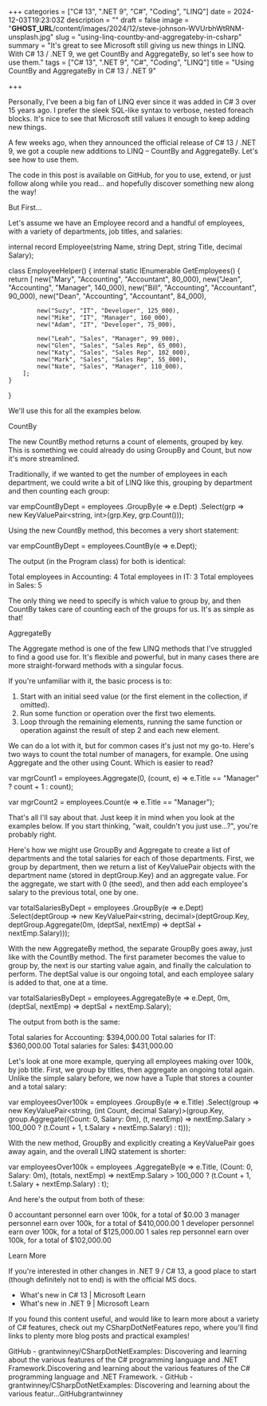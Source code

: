 +++
categories = ["C# 13", ".NET 9", "C#", "Coding", "LINQ"]
date = 2024-12-03T19:23:03Z
description = ""
draft = false
image = "__GHOST_URL__/content/images/2024/12/steve-johnson-WVUrbhWtRNM-unsplash.jpg"
slug = "using-linq-countby-and-aggregateby-in-csharp"
summary = "It's great to see Microsoft still giving us new things in LINQ. With C# 13 / .NET 9, we get CountBy and AggregateBy, so let's see how to use them."
tags = ["C# 13", ".NET 9", "C#", "Coding", "LINQ"]
title = "Using CountBy and AggregateBy in C# 13 / .NET 9"

+++


Personally, I've been a big fan of LINQ ever since it was added in C# 3 over 15 years ago. I prefer the sleek SQL-like syntax to verbose, nested foreach blocks. It's nice to see that Microsoft still values it enough to keep adding new things.

A few weeks ago, when they announced the official release of C# 13 / .NET 9, we got a couple new additions to LINQ – CountBy and AggregateBy. Let's see how to use them.



The code in this post is available on GitHub, for you to use, extend, or just follow along while you read... and hopefully discover something new along the way!




But First...

Let's assume we have an Employee record and a handful of employees, with a variety of departments, job titles, and salaries:

internal record Employee(string Name, string Dept, string Title, decimal Salary);

class EmployeeHelper()
{
    internal static IEnumerable<Employee> GetEmployees()
    {
        return
        [
            new("Mary", "Accounting", "Accountant", 80_000),
            new("Jean", "Accounting", "Manager", 140_000),
            new("Bill", "Accounting", "Accountant", 90_000),
            new("Dean", "Accounting", "Accountant", 84_000),
            
            new("Suzy", "IT", "Developer", 125_000),
            new("Mike", "IT", "Manager", 160_000),
            new("Adam", "IT", "Developer", 75_000),
            
            new("Leah", "Sales", "Manager", 99_000),
            new("Glen", "Sales", "Sales Rep", 65_000),
            new("Katy", "Sales", "Sales Rep", 102_000),
            new("Mark", "Sales", "Sales Rep", 55_000),
            new("Nate", "Sales", "Manager", 110_000),
        ];
    }
}

We'll use this for all the examples below.


CountBy

The new CountBy method returns a count of elements, grouped by key. This is something we could already do using GroupBy and Count, but now it's more streamlined.

Traditionally, if we wanted to get the number of employees in each department, we could write a bit of LINQ like this, grouping by department and then counting each group:

var empCountByDept = employees
    .GroupBy(e => e.Dept)
    .Select(grp => new KeyValuePair<string, int>(grp.Key, grp.Count()));

Using the new CountBy method, this becomes a very short statement:

var empCountByDept = employees.CountBy(e => e.Dept);

The output (in the Program class) for both is identical:

Total employees in Accounting: 4
Total employees in IT: 3
Total employees in Sales: 5

The only thing we need to specify is which value to group by, and then CountBy takes care of counting each of the groups for us. It's as simple as that!


AggregateBy

The Aggregate method is one of the few LINQ methods that I've struggled to find a good use for. It's flexible and powerful, but in many cases there are more straight-forward methods with a singular focus.

If you're unfamiliar with it, the basic process is to:

 1. Start with an initial seed value (or the first element in the collection, if omitted).
 2. Run some function or operation over the first two elements.
 3. Loop through the remaining elements, running the same function or operation against the result of step 2 and each new element.

We can do a lot with it, but for common cases it's just not my go-to. Here's two ways to count the total number of managers, for example. One using Aggregate and the other using Count. Which is easier to read?

var mgrCount1 =
    employees.Aggregate(0, (count, e) => e.Title == "Manager" ? count + 1 : count);

var mgrCount2 = employees.Count(e => e.Title == "Manager");

That's all I'll say about that. Just keep it in mind when you look at the examples below. If you start thinking, "wait, couldn't you just use...?", you're probably right.

Here's how we might use GroupBy and Aggregate to create a list of departments and the total salaries for each of those departments. First, we group by department, then we return a list of KeyValuePair objects with the department name (stored in deptGroup.Key) and an aggregate value. For the aggregate, we start with 0 (the seed), and then add each employee's salary to the previous total, one by one.

var totalSalariesByDept = employees
    .GroupBy(e => e.Dept)
    .Select(deptGroup => new KeyValuePair<string, decimal>(deptGroup.Key,
        deptGroup.Aggregate(0m, (deptSal, nextEmp) => deptSal + nextEmp.Salary)));

With the new AggregateBy method, the separate GroupBy goes away, just like with the CountBy method. The first parameter becomes the value to group by, the next is our starting value again, and finally the calculation to perform. The deptSal value is our ongoing total, and each employee salary is added to that, one at a time.

var totalSalariesByDept = employees.AggregateBy(e => e.Dept, 0m,
    (deptSal, nextEmp) => deptSal + nextEmp.Salary);

The output from both is the same:

Total salaries for Accounting: $394,000.00
Total salaries for IT: $360,000.00
Total salaries for Sales: $431,000.00

Let's look at one more example, querying all employees making over 100k, by job title. First, we group by titles, then aggregate an ongoing total again. Unlike the simple salary before, we now have a Tuple that stores a counter and a total salary:

var employeesOver100k = employees
    .GroupBy(e => e.Title)
    .Select(group => new KeyValuePair<string, (int Count, decimal Salary)>(group.Key,
        group.Aggregate((Count: 0, Salary: 0m), (t, nextEmp) =>
            nextEmp.Salary > 100_000 ? (t.Count + 1, t.Salary + nextEmp.Salary) : t)));

With the new method, GroupBy and explicitly creating a KeyValuePair goes away again, and the overall LINQ statement is shorter:

var employeesOver100k = employees
    .AggregateBy(e => e.Title, (Count: 0, Salary: 0m), (totals, nextEmp) =>
        nextEmp.Salary > 100_000 ? (t.Count + 1, t.Salary + nextEmp.Salary) : t);

And here's the output from both of these:

0 accountant personnel earn over 100k, for a total of $0.00
3 manager personnel earn over 100k, for a total of $410,000.00
1 developer personnel earn over 100k, for a total of $125,000.00
1 sales rep personnel earn over 100k, for a total of $102,000.00


Learn More

If you're interested in other changes in .NET 9 / C# 13, a good place to start (though definitely not to end) is with the official MS docs.

 * What's new in C# 13 | Microsoft Learn
 * What's new in .NET 9 | Microsoft Learn

If you found this content useful, and would like to learn more about a variety of C# features, check out my CSharpDotNetFeatures repo, where you'll find links to plenty more blog posts and practical examples!

GitHub - grantwinney/CSharpDotNetExamples: Discovering and learning about the various features of the C# programming language and .NET Framework.Discovering and learning about the various features of the C# programming language and .NET Framework. - GitHub - grantwinney/CSharpDotNetExamples: Discovering and learning about the various featur…GitHubgrantwinney